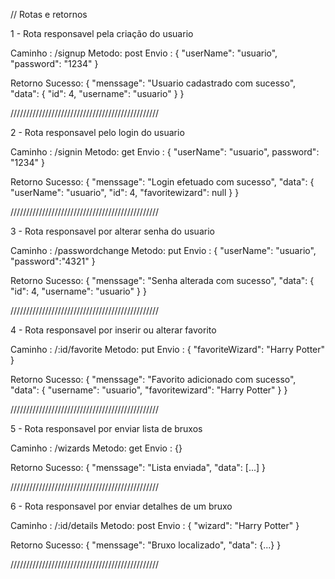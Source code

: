 
// Rotas e retornos

1 - Rota responsavel pela criação do usuario

Caminho : /signup
Metodo: post 
Envio :
{
    "userName": "usuario",
    "password": "1234"
}

Retorno Sucesso: 
{
    "menssage": "Usuario cadastrado com sucesso",
    "data": {
        "id": 4,
        "username": "usuario"
    }
}

///////////////////////////////////////////////

2 - Rota responsavel pelo login do usuario

Caminho : /signin
Metodo: get
Envio :
{
    "userName": "usuario",
    password": "1234"
}

Retorno Sucesso: 
{
    "menssage": "Login efetuado com sucesso",
    "data": {
        "userName": "usuario",
        "id": 4,
        "favoritewizard": null
    }
}

///////////////////////////////////////////////

3 - Rota responsavel por alterar senha do usuario

Caminho : /passwordchange
Metodo: put
Envio :
{
    "userName": "usuario",
    "password":"4321"
}

Retorno Sucesso: 
{
    "menssage": "Senha alterada com sucesso",
    "data": {
        "id": 4,
        "username": "usuario"
    }
}

///////////////////////////////////////////////

4 - Rota responsavel por inserir ou alterar favorito

Caminho : /:id/favorite
Metodo: put
Envio :
{
    "favoriteWizard": "Harry Potter"
}

Retorno Sucesso: 
{
    "menssage": "Favorito adicionado com sucesso",
    "data": {
        "username": "usuario",
        "favoritewizard": "Harry Potter"
    }
}

///////////////////////////////////////////////

5 - Rota responsavel por enviar lista de bruxos

Caminho : /wizards
Metodo: get
Envio :
{}

Retorno Sucesso: 
{
    "menssage": "Lista enviada",
    "data": [...]
}

///////////////////////////////////////////////

6 - Rota responsavel por enviar detalhes de um bruxo

Caminho : /:id/details
Metodo: post
Envio :
{
    "wizard": "Harry Potter"
}

Retorno Sucesso: 
{
    "menssage": "Bruxo localizado",
    "data": {...}
}

///////////////////////////////////////////////

